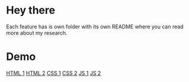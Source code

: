 # Hey there

Each feature has is own folder with its own README where you can read more about my research.

# Demo

[HTML 1](https://mimaaa.github.io/brotech/week-2/html-1/index.html)
[HTML 2](https://mimaaa.github.io/brotech/week-2/html-2/index.html)
[CSS 1](https://mimaaa.github.io/brotech/week-2/css-1/index.html)
[CSS 2](https://mimaaa.github.io/brotech/week-2/css-2/index.html)
[JS 1]()
[JS 2]()
